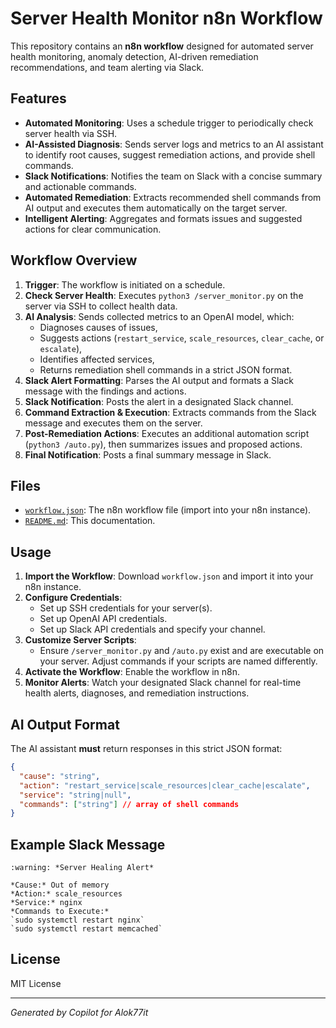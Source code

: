 # Server Health Monitor n8n Workflow

This repository contains an **n8n workflow** designed for automated server health monitoring, anomaly detection, AI-driven remediation recommendations, and team alerting via Slack.

## Features

- **Automated Monitoring**: Uses a schedule trigger to periodically check server health via SSH.
- **AI-Assisted Diagnosis**: Sends server logs and metrics to an AI assistant to identify root causes, suggest remediation actions, and provide shell commands.
- **Slack Notifications**: Notifies the team on Slack with a concise summary and actionable commands.
- **Automated Remediation**: Extracts recommended shell commands from AI output and executes them automatically on the target server.
- **Intelligent Alerting**: Aggregates and formats issues and suggested actions for clear communication.

## Workflow Overview

1. **Trigger**: The workflow is initiated on a schedule.
2. **Check Server Health**: Executes `python3 /server_monitor.py` on the server via SSH to collect health data.
3. **AI Analysis**: Sends collected metrics to an OpenAI model, which:
    - Diagnoses causes of issues,
    - Suggests actions (`restart_service`, `scale_resources`, `clear_cache`, or `escalate`),
    - Identifies affected services,
    - Returns remediation shell commands in a strict JSON format.
4. **Slack Alert Formatting**: Parses the AI output and formats a Slack message with the findings and actions.
5. **Slack Notification**: Posts the alert in a designated Slack channel.
6. **Command Extraction & Execution**: Extracts commands from the Slack message and executes them on the server.
7. **Post-Remediation Actions**: Executes an additional automation script (`python3 /auto.py`), then summarizes issues and proposed actions.
8. **Final Notification**: Posts a final summary message in Slack.

## Files

- [`workflow.json`](./workflow.json): The n8n workflow file (import into your n8n instance).
- [`README.md`](./README.md): This documentation.

## Usage

1. **Import the Workflow**: Download `workflow.json` and import it into your n8n instance.
2. **Configure Credentials**:
    - Set up SSH credentials for your server(s).
    - Set up OpenAI API credentials.
    - Set up Slack API credentials and specify your channel.
3. **Customize Server Scripts**:
    - Ensure `/server_monitor.py` and `/auto.py` exist and are executable on your server. Adjust commands if your scripts are named differently.
4. **Activate the Workflow**: Enable the workflow in n8n.
5. **Monitor Alerts**: Watch your designated Slack channel for real-time health alerts, diagnoses, and remediation instructions.

## AI Output Format

The AI assistant **must** return responses in this strict JSON format:

```json
{
  "cause": "string",
  "action": "restart_service|scale_resources|clear_cache|escalate",
  "service": "string|null",
  "commands": ["string"] // array of shell commands
}
```

## Example Slack Message

```
:warning: *Server Healing Alert*

*Cause:* Out of memory
*Action:* scale_resources
*Service:* nginx
*Commands to Execute:*
`sudo systemctl restart nginx`
`sudo systemctl restart memcached`
```

## License

MIT License

---

*Generated by Copilot for Alok77it*
